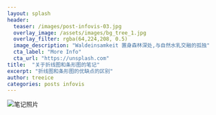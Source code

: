 ```yaml
---
layout: splash
header:
  teaser: /images/post-infovis-03.jpg
  overlay_image: /assets/images/bg_tree_1.jpg
  overlay_filter: rgba(64,224,208, 0.5)
  image_description: "Waldeinsamkeit 置身森林深处,与自然水乳交融的孤独"
  cta_label: "More Info"
  cta_url: "https://unsplash.com"
title:  "关于折线图和条形图的笔记"
excerpt: "折线图和条形图的优缺点的区别"
author: treeice
categories: posts infovis
---
```

![笔记照片](/image/infovis_photo.jpg)